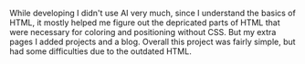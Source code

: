While developing I didn't use AI very much, since I understand the basics of HTML, it mostly helped me figure out the depricated parts of HTML that were necessary for coloring and positioning without CSS. But my extra pages I added projects and a blog. Overall this project was fairly simple, but had some difficulties due to the outdated HTML.